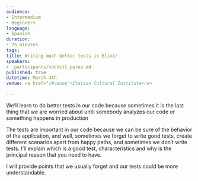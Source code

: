 ```yaml
---
audience:
- Intermedium
- Beginners
language:
- Spanish
duration:
- 25 minutes
tags:
title: Writing much better tests in Elixir
speakers:
- _participants/xochitl_perez.md
published: true
datetime: March 4th
venue: <a href="/#venue">Italian Cultural Institute</a>

---
```


We’ll learn to do better tests in our code because sometimes it is the last thing that we are worried about until somebody analyzes our code or something happens in production
 
The tests are important in our code because we can be sure of the behavior of the application, and well, sometimes we forget to write good tests, create different scenarios apart from happy paths, and sometimes we don’t write tests. I’ll explain which is a good test, characteristics and why is the principal reason that you need to have.
 
I will provide points that we usually forget and our tests could be more understandable.
